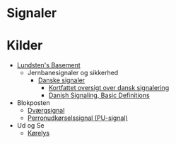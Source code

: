 # Signaler

# Kilder

* [Lundsten's Basement](https://www.lundsten.dk/)
  * Jernbanesignaler og sikkerhed
    * [Danske signaler](https://www.lundsten.dk/dk_signaling/dksignal_dk.html)
      * [Kortfattet oversigt over dansk signalering](https://www.lundsten.dk/dk_signaling/sr-oversigt/sr-oversigt.html)
      * [Danish Signaling, Basic Definitions](https://www.lundsten.dk/dk_signaling/grundl/grundl.html)
* Blokposten
  * [Dværgsignal](https://www.blokposten.dk/sikr/sign/dag/sign-dv.htm)
  * [Perronudkørselssignal (PU-signal)](https://www.blokposten.dk/sikr/sign/dag/sign-pu.htm)
* Ud og Se
  * [Kørelys](https://www.udogse.dk/koerelys/)
